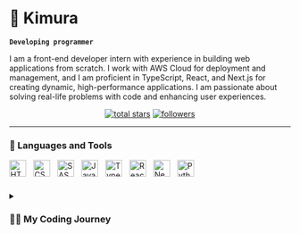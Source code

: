 # 👋 Kimura

**`Developing programmer`**

I am a front-end developer intern with experience in building web applications from scratch. I work with AWS Cloud for deployment and management, and I am proficient in TypeScript, React, and Next.js for creating dynamic, high-performance applications. I am passionate about solving real-life problems with code and enhancing user experiences.


<p align="center">
  <a href="https://github.com/Kimura?tab=repositories&sort=stargazers">
    <img alt="total stars" title="Total stars on GitHub" src="https://custom-icon-badges.demolab.com/github/stars/Zala145?color=55960c&style=for-the-badge&labelColor=488207&logo=star"/></a>
  <a href="https://github.com/Kimura?tab=followers">
    <img alt="followers" title="Follow me on Github" src="https://custom-icon-badges.demolab.com/github/followers/Zala145?color=236ad3&labelColor=1155ba&style=for-the-badge&logo=person-add&label=Follow&logoColor=white"/></a>
</p>

---

### 🧰 Languages and Tools

<img align="left" alt="HTML" width="30px" style="padding-right:10px;" src="https://cdn.jsdelivr.net/gh/devicons/devicon/icons/html5/html5-plain.svg" />
<img align="left" alt="CSS" width="30px" style="padding-right:10px;" src="https://cdn.jsdelivr.net/gh/devicons/devicon/icons/css3/css3-plain.svg" />
<img align="left" alt="SASS" width="30px" style="padding-right:10px;" src="https://cdn.jsdelivr.net/gh/devicons/devicon/icons/sass/sass-original.svg" />
<img align="left" alt="JavaScript" width="30px" style="padding-right:10px;" src="https://cdn.jsdelivr.net/gh/devicons/devicon/icons/javascript/javascript-plain.svg" />
<img align="left" alt="TypeScript" width="30px" style="padding-right:10px;" src="https://cdn.jsdelivr.net/gh/devicons/devicon/icons/typescript/typescript-original.svg" />
<img align="left" alt="React" width="30px" style="padding-right:10px;" src="https://cdn.jsdelivr.net/gh/devicons/devicon/icons/react/react-original.svg" />
<img align="left" alt="NextJS" width="30px" style="padding-right:10px;" src="https://cdn.jsdelivr.net/gh/devicons/devicon/icons/nextjs/nextjs-original.svg" />
<img align="left" alt="Python" width="30px" style="padding-right:10px;" src="https://cdn.jsdelivr.net/gh/devicons/devicon/icons/python/python-plain.svg" />
<br />

#

<details>
 <summary><h3>👨‍💻 My Coding Journey</h3></summary>
   A year has passed since I embarked on my programming journey. Currently, I specialize in React, TypeScript, and Next.js. My interest in cloud technologies, particularly AWS, has grown, and I find myself increasingly drawn to the vast potential of cloud computing. As an intern, I am dedicated to continually developing my programming skills and expanding my knowledge base. My passion for technology drives me to keep pushing forward and learning every day. I'm constantly evolving, so stay tuned for what's next!
</details>


